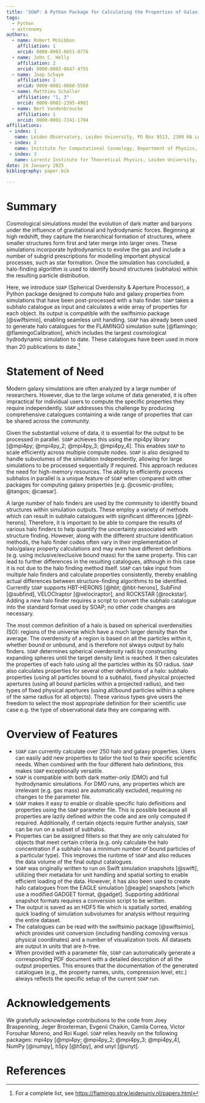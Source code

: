 ```yaml
---
title: 'SOAP: A Python Package for Calculating the Properties of Galaxies and Halos Formed in Cosmological Simulations'
tags:
  - Python
  - astronomy
authors:
  - name: Robert McGibbon
    affiliation: 1
    orcid: 0000-0003-0651-0776
  - name: John C. Helly
    affiliation: 2
    orcid: 0000-0002-0647-4755
  - name: Joop Schaye
    affiliation: 1
    orcid: 0000-0002-0668-5560
  - name: Matthieu Schaller
    affiliation: "1, 3"
    orcid: 0000-0002-2395-4902
  - name: Bert Vandenbroucke
    affiliation: 1
    orcid: 0000-0001-7241-1704
affiliations:
 - index: 1
   name: Leiden Observatory, Leiden University, PO Box 9513, 2300 RA Leiden, The Netherlands
 - index: 2
   name: Institute for Computational Cosmology, Department of Physics, University of Durham, South Road, Durham, DH1 3LE, UK
 - index: 3
   name: Lorentz Institute for Theoretical Physics, Leiden University, PO box 9506, 2300 RA Leiden, The Netherlands
date: 24 January 2025
bibliography: paper.bib

---
```


# Summary

Cosmological simulations model the evolution of dark matter and baryons under
the influence of gravitational and hydrodynamic forces. Beginning at
high redshift, they capture the hierarchical formation of structures, where smaller
structures form first and later merge into larger ones. These simulations incorporate
hydrodynamics to evolve the gas and include a number of subgrid prescriptions
for modelling important physical processes, such as star formation. Once the simulation has concluded, a halo-finding algorithm is used to identify bound
structures (subhalos) within the resulting particle distribution.

Here, we introduce `SOAP` (Spherical Overdensity & Aperture Processor), a Python package designed to compute halo and galaxy properties from simulations that
have been post-processed with a halo finder. `SOAP` takes a subhalo catalogue as
input and calculates a wide array of properties for each object. Its output
is compatible with the swiftsimio package [@swiftsimio], enabling seamless unit
handling. `SOAP` has already been used to generate halo catalogues for the
FLAMINGO simulation suite [@flamingo; @flamingoCalibration], which includes the largest cosmological
hydrodynamic simulation to date. These catalogues have been used in more than
20 publications to date.[^1]

# Statement of Need

Modern galaxy simulations are often analyzed by a large number of researchers. However,
due to the large volume of data generated, it is often impractical for individual users
to compute the specific properties they require independently. `SOAP` addresses this challenge
by producing comprehensive catalogues containing a wide range of properties that can be
shared across the community.

Given the substantial volume of data, it is essential for the output to be processed in parallel.
`SOAP` achieves this using the mpi4py library
[@mpi4py; @mpi4py_2; @mpi4py_3; @mpi4py_4]. This enables `SOAP` to scale efficiently across multiple compute nodes.
`SOAP` is also designed to handle subvolumes of the simulation independently, allowing
for large simulations to be processed sequentially if required. This approach reduces the need
for high-memory resources.
The ability to efficiently process subhalos in parallel is a unique feature of `SOAP` when compared
with other packages for computing galaxy properties [e.g. @cosmic-profiles; @tangos; @caesar].

A large number of halo finders are used by the community
to identify bound structures within simulation outputs. These employ a variety of methods
which can result in subhalo catalogues with significant differences [@hbt-herons].
Therefore, it is important to be able to compare the results of various halo finders to
help quantify the uncertainty associated with structure finding.
However, along with the different structure identification methods, the halo finder codes often
vary in their implementation of halo/galaxy property calculations and may even have different definitions
(e.g. using inclusive/exclusive bound mass) for the same property. This can
lead to further differences in the resulting catalogues, although in this case it is
not due to the halo finding method itself. `SOAP` can take input from multiple halo
finders and calculate properties consistently, thereby enabling
actual differences between structure-finding algorithms to be identified. Currently `SOAP`
supports HBT-HERONS [@hbt; @hbt-herons], SubFind [@subfind], VELOCIraptor [@velociraptor], and
ROCKSTAR [@rockstar]. Adding a new halo finder requires a script to convert the subhalo catalogue
into the standard format used by SOAP; no other code changes are necessary.

The most common definition of a halo is based on spherical overdensities (SO): regions of
the universe which have a much larger density than the average. The overdensity of a
region is based on all the particles within it, whether bound or unbound, and
is therefore not always output by halo finders. `SOAP` determines spherical overdensity
radii by constructing expanding spheres until the target density limit is reached.
It then calculates the properties of each halo using all the particles within its SO radius.
`SOAP` also calculates properties for several other definitions of a halo:
subhalo properties (using all particles bound to a subhalo),
fixed physical projected apertures (using all bound particles within a projected radius),
and two types of fixed physical apertures (using all/bound particles within a sphere of the same
radius for all objects). These various
types give users the freedom to select the most appropriate definition for
their scientific use case e.g. the type of observational data they are comparing with.

# Overview of Features

- `SOAP` can currently calculate over 250 halo and galaxy properties.
Users can easily add new properties to tailor the tool to their specific scientific needs.
When combined with the four different halo definitions, this makes `SOAP` exceptionally versatile.
- `SOAP` is compatible with both dark matter-only (DMO) and full hydrodynamic simulations. For DMO runs, any
properties which are irrelevant (e.g. gas mass) are automatically excluded, requiring no changes
to the parameter file.
- `SOAP` makes it easy to enable or disable specific halo definitions and properties
using the `SOAP` parameter file. This is possible because all properties are lazily defined within the code
and are only computed if required. Additionally, if certain objects require further analysis,
`SOAP` can be run on a subset of subhalos.
- Properties can be assigned filters so that they are only calculated for objects that
meet certain criteria (e.g. only calculate the halo concentration if a subhalo has a
minimum number of bound particles of a particular type). This improves the runtime of `SOAP` and also reduces
the data volume of the final output catalogues.
- `SOAP` was originally written to run on Swift simulation snapshots [@swift], utilizing their metadata for
unit handling and spatial sorting to enable efficient loading of the data. However, it has also been
used to create halo catalogues from the EAGLE simulation [@eagle] snapshots [which use a modified GADGET format, @gadget].
Supporting additional snapshot formats requires a conversion script to be written.
- The output is saved as an HDF5 file which is spatially sorted, enabling quick loading of
simulation subvolumes for analysis without requiring the entire dataset.
- The catalogues can be read with the swiftsimio package [@swiftsimio], which provides
unit conversion (including handling comoving versus physical coordinates) and a number of
visualization tools. All datasets are output in units that are *h*-free.
- When provided with a parameter file, `SOAP` can automatically generate a corresponding PDF document with
a detailed description of all the output properties. This ensures that the documentation of
the generated catalogues (e.g., the property names, units, compression level, etc.)
always reflects the specific setup of the current `SOAP` run.

# Acknowledgements

We gratefully acknowledge contributions to the code from Joey Braspenning, Jeger Broxterman,
Evgenii Chaikin, Camila Correa, Victor Forouhar Moreno, and Roi Kugel. `SOAP` relies heavily on
the following packages: mpi4py [@mpi4py; @mpi4py_2; @mpi4py_3; @mpi4py_4], NumPy [@numpy], h5py [@h5py], and unyt [@unyt].

# References

[^1]: For a complete list, see https://flamingo.strw.leidenuniv.nl/papers.html
